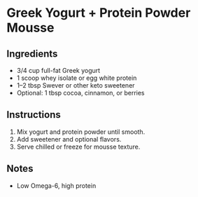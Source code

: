 # Greek Yogurt + Protein Powder Mousse

## Ingredients
- 3/4 cup full-fat Greek yogurt
- 1 scoop whey isolate or egg white protein
- 1–2 tbsp Swever or other keto sweetener
- Optional: 1 tbsp cocoa, cinnamon, or berries

## Instructions
1. Mix yogurt and protein powder until smooth.
2. Add sweetener and optional flavors.
3. Serve chilled or freeze for mousse texture.

## Notes
- Low Omega-6, high protein
